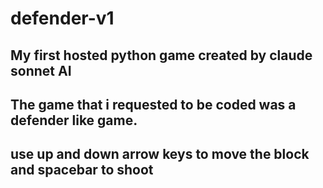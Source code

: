 # defender-v1
## My first hosted python game created by claude sonnet AI
## The game that i requested to be coded was a defender like game.
## use up and down arrow keys to move the block and spacebar to shoot
